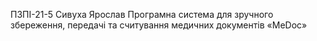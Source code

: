 ПЗПІ-21-5
Сивуха Ярослав
Програмна система для зручного збереження, передачі та считування медичних документів «MeDoc»